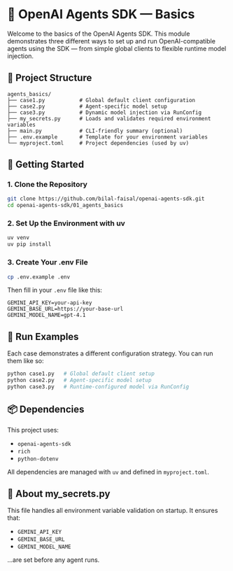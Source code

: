 # 🤖 OpenAI Agents SDK — Basics

Welcome to the basics of the OpenAI Agents SDK. This module demonstrates three different ways to set up and run OpenAI-compatible agents using the SDK — from simple global clients to flexible runtime model injection.

## 📁 Project Structure

```
agents_basics/
├── case1.py           # Global default client configuration
├── case2.py           # Agent-specific model setup
├── case3.py           # Dynamic model injection via RunConfig
├── my_secrets.py      # Loads and validates required environment variables
├── main.py            # CLI-friendly summary (optional)
├── .env.example       # Template for your environment variables
└── myproject.toml     # Project dependencies (used by uv)
```

## 🚀 Getting Started

### 1. Clone the Repository

```bash
git clone https://github.com/bilal-faisal/openai-agents-sdk.git
cd openai-agents-sdk/01_agents_basics
```

### 2. Set Up the Environment with uv

```bash
uv venv
uv pip install
```

### 3. Create Your .env File

```bash
cp .env.example .env
```

Then fill in your `.env` file like this:

```env
GEMINI_API_KEY=your-api-key
GEMINI_BASE_URL=https://your-base-url
GEMINI_MODEL_NAME=gpt-4.1
```

## 🧪 Run Examples

Each case demonstrates a different configuration strategy. You can run them like so:

```bash
python case1.py   # Global default client setup
python case2.py   # Agent-specific model setup
python case3.py   # Runtime-configured model via RunConfig
```

## 📦 Dependencies

This project uses:

- `openai-agents-sdk`
- `rich`
- `python-dotenv`

All dependencies are managed with `uv` and defined in `myproject.toml`.

## 🧠 About my_secrets.py

This file handles all environment variable validation on startup. It ensures that:

- `GEMINI_API_KEY`
- `GEMINI_BASE_URL`
- `GEMINI_MODEL_NAME`

...are set before any agent runs.